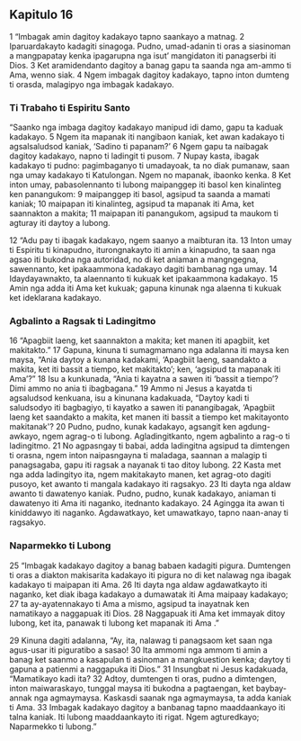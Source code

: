 Kapitulo 16
-----------

1 “Imbagak amin dagitoy kadakayo tapno saankayo a matnag.
2 Iparuardakayto kadagiti sinagoga. Pudno, umad-adanin ti oras a siasinoman a mangpapatay kenka ipagarupna nga isut’ mangidaton iti panagserbi iti Dios.
3 Ket aramidendanto dagitoy a banag gapu ta saanda nga am-ammo ti Ama, wenno siak.
4 Ngem imbagak dagitoy kadakayo, tapno inton dumteng ti orasda, malagipyo nga imbagak kadakayo.

### Ti Trabaho ti Espiritu Santo

“Saanko nga imbaga dagitoy kadakayo manipud idi damo, gapu ta kaduak kadakayo.
5 Ngem ita mapanak iti nangibaon kaniak, ket awan kadakayo ti agsalsaludsod kaniak, ‘Sadino ti papanam?’
6 Ngem gapu ta naibagak dagitoy kadakayo, napno ti ladingit ti pusom.
7 Nupay kasta, ibagak kadakayo ti pudno: pagimbaganyo ti umadayoak, ta no diak pumanaw, saan nga umay kadakayo ti Katulongan. Ngem no mapanak, ibaonko kenka.
8 Ket inton umay, pabasolennanto ti lubong maipanggep iti basol ken kinalinteg ken panangukom:
9 maipanggep iti basol, agsipud ta saanda a mamati kaniak;
10 maipapan iti kinalinteg, agsipud ta mapanak iti Ama, ket saannakton a makita;
11 maipapan iti panangukom, agsipud ta maukom ti agturay iti daytoy a lubong.

12 “Adu pay ti ibagak kadakayo, ngem saanyo a maibturan ita.
13 Inton umay ti Espiritu ti kinapudno, iturongnakayto iti amin a kinapudno, ta saan nga agsao iti bukodna nga autoridad, no di ket aniaman a mangngegna, sawennanto, ket ipakaammona kadakayo dagiti bambanag nga umay.
14 Idaydayawnakto, ta alaennanto ti kukuak ket ipakaammona kadakayo.
15 Amin nga adda iti Ama ket kukuak; gapuna kinunak nga alaenna ti kukuak ket ideklarana kadakayo.

### Agbalinto a Ragsak ti Ladingitmo

16 “Apagbiit laeng, ket saannakton a makita; ket manen iti apagbiit, ket makitakto.”
17 Gapuna, kinuna ti sumagmamano nga adalanna iti maysa ken maysa, “Ania daytoy a kunana kadakami, ‘Apagbiit laeng, saandakto a makita, ket iti bassit a tiempo, ket makitakto’; ken, ‘agsipud ta mapanak iti Ama’?”
18 Isu a kunkunada, “Ania ti kayatna a sawen iti ‘bassit a tiempo’? Dimi ammo no ania ti ibagbagana.”
19 Ammo ni Jesus a kayatda ti agsaludsod kenkuana, isu a kinunana kadakuada, “Daytoy kadi ti saludsodyo iti bagbagiyo, ti kayatko a sawen iti panangibagak, ‘Apagbiit laeng ket saandakto a makita, ket manen iti bassit a tiempo ket makitayonto makitanak'?
20 Pudno, pudno, kunak kadakayo, agsangit ken agdung-awkayo, ngem agrag-o ti lubong. Agladingitkanto, ngem agbalinto a rag-o ti ladingitmo.
21 No agpasngay ti babai, adda ladingitna agsipud ta dimtengen ti orasna, ngem inton naipasngayna ti maladaga, saannan a malagip ti panagsagaba, gapu iti ragsak a nayanak ti tao ditoy lubong.
22 Kasta met nga adda ladingityo ita, ngem makitakayto manen, ket agrag-oto dagiti pusoyo, ket awanto ti mangala kadakayo iti ragsakyo.
23 Iti dayta nga aldaw awanto ti dawatenyo kaniak. Pudno, pudno, kunak kadakayo, aniaman ti dawatenyo iti Ama iti naganko, itednanto kadakayo.
24 Agingga ita awan ti kiniddawyo iti naganko. Agdawatkayo, ket umawatkayo, tapno naan-anay ti ragsakyo.

### Naparmekko ti Lubong

25 “Imbagak kadakayo dagitoy a banag babaen kadagiti pigura. Dumtengen ti oras a diakton makisarita kadakayo iti pigura no di ket nalawag nga ibagak kadakayo ti maipapan iti Ama.
26 Iti dayta nga aldaw agdawatkayto iti naganko, ket diak ibaga kadakayo a dumawatak iti Ama maipaay kadakayo;
27 ta ay-ayatennakayo ti Ama a mismo, agsipud ta inayatnak ken namatikayo a naggapuak iti Dios.
28 Naggapuak iti Ama ket immayak ditoy lubong, ket ita, panawak ti lubong ket mapanak iti Ama .”

29 Kinuna dagiti adalanna, “Ay, ita, nalawag ti panagsaom ket saan nga agus-usar iti piguratibo a sasao!
30 Ita ammomi nga ammom ti amin a banag ket saanmo a kasapulan ti asinoman a mangkuestion kenka; daytoy ti gapuna a patienmi a naggapuka iti Dios.”
31 Insungbat ni Jesus kadakuada, “Mamatikayo kadi ita?
32 Adtoy, dumtengen ti oras, pudno a dimtengen, inton maiwaraskayo, tunggal maysa iti bukodna a pagtaengan, ket baybay-annak nga agmaymaysa. Kaskasdi saanak nga agmaymaysa, ta adda kaniak ti Ama.
33 Imbagak kadakayo dagitoy a banbanag tapno maaddaankayo iti talna kaniak. Iti lubong maaddaankayto iti rigat. Ngem agturedkayo; Naparmekko ti lubong.”